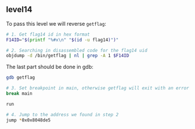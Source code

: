 ## level14

To pass this level we will reverse `getflag`:

```bash
# 1. Get flag14 id in hex format
F14ID="$(printf "%#x\n" "$(id -u flag14)")"

# 2. Searching in disassembled code for the flag14 uid
objdump -d /bin/getflag | nl | grep -A 1 $F14ID
```

The last part should be done in gdb:
```bash
gdb getflag

# 3. Set breakpoint in main, otherwise getflag will exit with an error
break main

run

# 4. Jump to the address we found in step 2
jump *0x0x8048de5
```